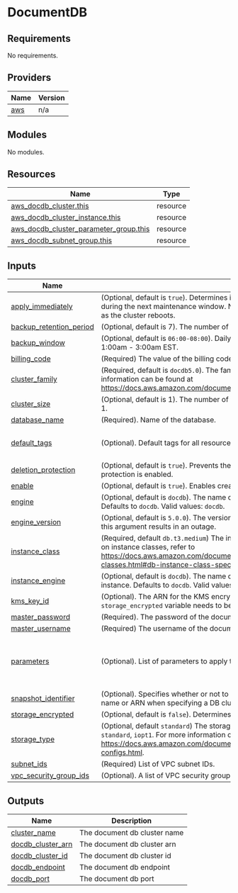 # DocumentDB

## Requirements

No requirements.

## Providers

| Name | Version |
|------|---------|
| <a name="provider_aws"></a> [aws](#provider\_aws) | n/a |

## Modules

No modules.

## Resources

| Name | Type |
|------|------|
| [aws_docdb_cluster.this](https://registry.terraform.io/providers/hashicorp/aws/latest/docs/resources/docdb_cluster) | resource |
| [aws_docdb_cluster_instance.this](https://registry.terraform.io/providers/hashicorp/aws/latest/docs/resources/docdb_cluster_instance) | resource |
| [aws_docdb_cluster_parameter_group.this](https://registry.terraform.io/providers/hashicorp/aws/latest/docs/resources/docdb_cluster_parameter_group) | resource |
| [aws_docdb_subnet_group.this](https://registry.terraform.io/providers/hashicorp/aws/latest/docs/resources/docdb_subnet_group) | resource |

## Inputs

| Name | Description | Type | Default | Required |
|------|-------------|------|---------|:--------:|
| <a name="input_apply_immediately"></a> [apply\_immediately](#input\_apply\_immediately) | (Optional, default is `true`). Determines if any cluster modifications are applied immediately, or during the next maintenance window. Note that apply immediately can result in a brief downtime as the cluster reboots. | `bool` | `true` | no |
| <a name="input_backup_retention_period"></a> [backup\_retention\_period](#input\_backup\_retention\_period) | (Optional, default is 7). The number of days that you should keep backups for. | `string` | `"7"` | no |
| <a name="input_backup_window"></a> [backup\_window](#input\_backup\_window) | (Optional, default is `06:00-08:00`). Daily time range that backups execute (UTC time). Default is at 1:00am - 3:00am EST. | `string` | `"06:00-08:00"` | no |
| <a name="input_billing_code"></a> [billing\_code](#input\_billing\_code) | (Required) The value of the billing code tag | `string` | n/a | yes |
| <a name="input_cluster_family"></a> [cluster\_family](#input\_cluster\_family) | (Required, default is `docdb5.0`). The family of the DocumentDB cluster parameter group. More information can be found at https://docs.aws.amazon.com/documentdb/latest/developerguide/cluster_parameter_groups.html | `string` | `"docdb5.0"` | no |
| <a name="input_cluster_size"></a> [cluster\_size](#input\_cluster\_size) | (Optional, default is 1). The number of DB instances to create in the cluster. The default value is 1. | `string` | `"1"` | no |
| <a name="input_database_name"></a> [database\_name](#input\_database\_name) | (Required). Name of the database. | `string` | n/a | yes |
| <a name="input_default_tags"></a> [default\_tags](#input\_default\_tags) | (Optional). Default tags for all resources | `map(string)` | <pre>{<br/>  "Terraform": "true"<br/>}</pre> | no |
| <a name="input_deletion_protection"></a> [deletion\_protection](#input\_deletion\_protection) | (Optional, default is `true`). Prevents the cluster from being deleted and indicates if deletion protection is enabled. | `bool` | `true` | no |
| <a name="input_enable"></a> [enable](#input\_enable) | (Optional, default is `true`). Enables creation of resource. | `bool` | `true` | no |
| <a name="input_engine"></a> [engine](#input\_engine) | (Optional, default is `docdb`). The name of the database engine to be used for this DB cluster. Defaults to `docdb`. Valid values: `docdb`. | `string` | `"docdb"` | no |
| <a name="input_engine_version"></a> [engine\_version](#input\_engine\_version) | (Optional, default is `5.0.0`). The version number of the database engine to use. Note that updating this argument results in an outage. | `string` | `"5.0.0"` | no |
| <a name="input_instance_class"></a> [instance\_class](#input\_instance\_class) | (Required, default `db.t3.medium`) The instance class to use for the instance For more information on instance classes, refer to https://docs.aws.amazon.com/documentdb/latest/developerguide/db-instance-classes.html#db-instance-class-specs. | `string` | `"db.t3.medium"` | no |
| <a name="input_instance_engine"></a> [instance\_engine](#input\_instance\_engine) | (Optional, default is `docdb`). The name of the database engine to be used for the DocumentDB instance. Defaults to `docdb`. Valid values: `docdb`. | `string` | `"docdb"` | no |
| <a name="input_kms_key_id"></a> [kms\_key\_id](#input\_kms\_key\_id) | (Optional). The ARN for the KMS encryption key. If you are using a `kms_key_id` then the `storage_encrypted` variable needs to be set to `true`. | `string` | `""` | no |
| <a name="input_master_password"></a> [master\_password](#input\_master\_password) | (Required). The password of the documentdb cluster. | `string` | n/a | yes |
| <a name="input_master_username"></a> [master\_username](#input\_master\_username) | (Required) The username of the documentdb cluster. | `string` | n/a | yes |
| <a name="input_parameters"></a> [parameters](#input\_parameters) | (Optional). List of parameters to apply to the DocumentDB database | <pre>list(object({<br/>    apply_method = optional(string)<br/>    name         = string<br/>    value        = string<br/>  }))</pre> | `[]` | no |
| <a name="input_snapshot_identifier"></a> [snapshot\_identifier](#input\_snapshot\_identifier) | (Optional). Specifies whether or not to create this cluster from a snapshot. You can use either the name or ARN when specifying a DB cluster snapshot, or the ARN when specifying a DB snapshot. | `string` | `""` | no |
| <a name="input_storage_encrypted"></a> [storage\_encrypted](#input\_storage\_encrypted) | (Optional, default is `false`). Determines if the DB cluster is encrypted. | `bool` | `true` | no |
| <a name="input_storage_type"></a> [storage\_type](#input\_storage\_type) | (Optional, default `standard`) The storage type to associate with the DB cluster. Valid values: `standard`, `iopt1`. For more information on storage types, refer to https://docs.aws.amazon.com/documentdb/latest/developerguide/db-cluster-storage-configs.html. | `string` | `"standard"` | no |
| <a name="input_subnet_ids"></a> [subnet\_ids](#input\_subnet\_ids) | (Required) List of VPC subnet IDs. | `list(string)` | n/a | yes |
| <a name="input_vpc_security_group_ids"></a> [vpc\_security\_group\_ids](#input\_vpc\_security\_group\_ids) | (Optional). A list of VPC security group IDs to associate with the DocumentDB cluster. | `set(string)` | `null` | no |

## Outputs

| Name | Description |
|------|-------------|
| <a name="output_cluster_name"></a> [cluster\_name](#output\_cluster\_name) | The document db cluster name |
| <a name="output_docdb_cluster_arn"></a> [docdb\_cluster\_arn](#output\_docdb\_cluster\_arn) | The document db cluster arn |
| <a name="output_docdb_cluster_id"></a> [docdb\_cluster\_id](#output\_docdb\_cluster\_id) | The document db cluster id |
| <a name="output_docdb_endpoint"></a> [docdb\_endpoint](#output\_docdb\_endpoint) | The document db endpoint |
| <a name="output_docdb_port"></a> [docdb\_port](#output\_docdb\_port) | The document db port |
